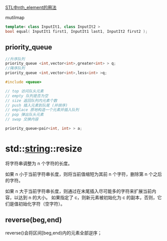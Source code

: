 [STL中nth_element的用法](https://www.cnblogs.com/xenny/p/9424894.html)

mutilmap



```c++
template< class InputIt1, class InputIt2 >
bool equal( InputIt1 first1, InputIt1 last1, InputIt2 first2 );


```



## priority_queue



```c++
//升序队列
priority_queue <int,vector<int>,greater<int> > q;
//降序队列
priority_queue <int,vector<int>,less<int> >q;

#include <queue>

// top 访问队头元素
// empty 队列是否为空
// size 返回队列内元素个数
// push 插入元素到队尾 (并排序)
// emplace 原地构造一个元素并插入队列
// pop 弹出队头元素
// swap 交换内容

priority_queue<pair<int, int> > a;
```



# std::[string](https://www.cplusplus.com/reference/string/string/)::resize



将字符串调整为 n 个字符的长度。

如果 n 小于当前字符串长度，则将当前值缩短为其前 n 个字符，删除第 n 个之后的字符。

如果 n 大于当前字符串长度，则通过在末尾插入尽可能多的字符来扩展当前内容，以达到 n 的大小。 如果指定了 c，则新元素被初始化为 c 的副本，否则，它们是值初始化字符（空字符）。



## reverse(beg,end)



reverse()会将区间[beg,end)内的元素全部逆序； 

